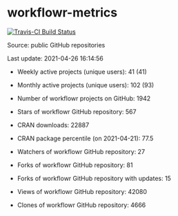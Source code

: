 
<!-- README.md is generated from README.Rmd. Please edit that file -->
workflowr-metrics
=================

[![Travis-CI Build Status](https://travis-ci.com/workflowr/workflowr-metrics.svg?branch=master)](https://travis-ci.com/workflowr/workflowr-metrics)

Source: public GitHub repositories

Last update: 2021-04-26 16:14:56

-   Weekly active projects (unique users): 41 (41)

-   Monthly active projects (unique users): 102 (93)

-   Number of workflowr projects on GitHub: 1942

-   Stars of workflowr GitHub repository: 567

-   CRAN downloads: 22887

-   CRAN package percentile (on 2021-04-21): 77.5

-   Watchers of workflowr GitHub repository: 27

-   Forks of workflowr GitHub repository: 81

-   Forks of workflowr GitHub repository with updates: 15

-   Views of workflowr GitHub repository: 42080

-   Clones of workflowr GitHub repository: 4666
